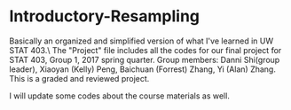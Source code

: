 # Introductory-Resampling
Basically an organized and simplified version of what I've learned in UW STAT 403.\\
The "Project" file includes all the codes for our final project for STAT 403, Group 1, 2017 spring quarter.
Group members: Danni Shi(group leader), Xiaoyan (Kelly) Peng, Baichuan (Forrest) Zhang, Yi (Alan) Zhang.
This is a graded and reviewed project.

I will update some codes about the course materials as well. 
